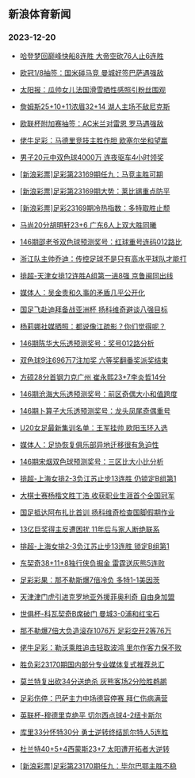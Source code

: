 ## 新浪体育新闻 
### 2023-12-20

+ [哈登梦回巅峰快船8连胜 大帝空砍76人止6连胜](https://sports.sina.com.cn/basketball/nba/2023-12-19/doc-imzypkky2983096.shtml)

+ [欧冠1/8抽签：国米碰马竞 曼城好签巴萨遇强敌](https://sports.sina.com.cn/g/pl/2023-12-19/doc-imzynxvi3068036.shtml)

+ [太阳报：瓜帅女儿法国滑雪晒性感照引粉丝围观](https://sports.sina.com.cn/global/others/2023-12-19/doc-imzypeaz0415962.shtml)

+ [詹姆斯25+10+11浓眉32+14 湖人主场不敌尼克斯](https://sports.sina.com.cn/basketball/nba/2023-12-19/doc-imzypqsz2780150.shtml)

+ [欧联杯附加赛抽签：AC米兰对雷恩 罗马遇强敌](https://sports.sina.com.cn/g/seriea/2023-12-19/doc-imzynxve3182070.shtml)

+ [佬牛足彩：马德里竞技主胜作胆 欧塞尔坐和望赢](https://sports.sina.com.cn/l/2023-12-19/doc-imzypqsv0224278.shtml)

+ [男子20元中双色球4000万 连夜驱车4小时领奖](https://sports.sina.com.cn/l/2023-12-19/doc-imzynxvi3070040.shtml)

+ [[新浪彩票]足彩第23169期任九：马竞主胜可期](https://sports.sina.com.cn/l/2023-12-19/doc-imzynxvi3072018.shtml)

+ [[新浪彩票]足彩第23169期大势：莱比锡重点防平](https://sports.sina.com.cn/l/2023-12-19/doc-imzynxve3183863.shtml)

+ [[新浪彩票]足彩23169期冷热指数：多特取胜止颓](https://sports.sina.com.cn/l/2023-12-19/doc-imzynxve3185645.shtml)

+ [马尚20分胡明轩23+6 广东6人上双大胜同曦](https://sports.sina.com.cn/basketball/cba/2023-12-19/doc-imzyqfqq2624757.shtml)

+ [146期邵老爷双色球预测奖号：红球重号连码012路比](https://sports.sina.com.cn/l/2023-12-19/doc-imzypkkz9768545.shtml)

+ [浙江队主帅乔迪：传控足球不是只有高水平球队才能打](https://sports.sina.com.cn/china/2023-12-19/doc-imzypqsw2906978.shtml)

+ [排超-天津女排12连胜A组第一进8强 京鲁闽同出线](https://sports.sina.com.cn/others/volleyball/2023-12-19/doc-imzyqfqq2626897.shtml)

+ [媒体人：吴金贵和久事的矛盾几乎公开化](https://sports.sina.com.cn/china/j/2023-12-19/doc-imzyqfqv7056311.shtml)

+ [国足飞赴迪拜备战亚洲杯 扬科维奇避谈八强目标](https://sports.sina.com.cn/china/national/2023-12-19/doc-imzypeca3089934.shtml)

+ [杨莉娜社媒晒照：都说像江疏影？你们觉得呢？](https://sports.sina.com.cn/china/womenfootballs/2023-12-19/doc-imzypzhr0046214.shtml)

+ [146期陈华大乐透预测奖号：奖号012路分析](https://sports.sina.com.cn/l/2023-12-19/doc-imzypqsw2897568.shtml)

+ [双色球9注696万7注加奖 六等奖翻番奖派奖结束](https://sports.sina.com.cn/l/2023-12-19/doc-imzyqfqt2504279.shtml)

+ [方硕28分首钢力克广州 崔永熙23+7李炎哲14分](https://sports.sina.com.cn/basketball/cba/2023-12-19/doc-imzyqfqq2627151.shtml)

+ [146期沧海大乐透预测奖号：前区奇偶大小和值跨度](https://sports.sina.com.cn/l/2023-12-19/doc-imzypqsv0226312.shtml)

+ [146期卜算子大乐透预测奖号：龙头凤尾奇偶重号](https://sports.sina.com.cn/l/2023-12-19/doc-imzypqsw2896886.shtml)

+ [U20女足最新集训名单：王军挂帅 欧阳玉环入选](https://sports.sina.com.cn/china/womenfootballs/2023-12-19/doc-imzypzhv2602750.shtml)

+ [媒体人：足协恢复俱乐部异地迁移很有急迫性](https://sports.sina.com.cn/china/j/2023-12-19/doc-imzyqfqq2621857.shtml)

+ [146期宋烟双色球预测奖号：三区比大小比分析](https://sports.sina.com.cn/l/2023-12-19/doc-imzypkky2990559.shtml)

+ [排超-上海女排2-3负江苏止步13连胜 仍锁定B组第1](https://sports.sina.com.cn/others/volleyball/2023-12-19/doc-imzyqmwn2501784.shtml)

+ [大棋士赛杨楷文胜丁浩 收获职业生涯首个全国冠军](https://sports.sina.com.cn/go/2023-12-19/doc-imzypzhs2700153.shtml)

+ [国足抵达阿布扎比首训 扬科维奇检查国脚假期作业](https://sports.sina.com.cn/china/national/2023-12-19/doc-imzypkkz9756425.shtml)

+ [13亿巨奖得主反遭困扰 11年后与家人断绝联系](https://sports.sina.com.cn/l/2023-12-20/doc-imzypzhr0032156.shtml)

+ [排超-上海女排2-3负江苏止步13连胜 锁定B组第1](https://sports.sina.com.cn/others/volleyball/2023-12-19/doc-imzyqmwn2501784.shtml)

+ [东契奇38+11+8独行侠负掘金 雷霆送灰熊5连败](https://sports.sina.com.cn/basketball/nba/2023-12-19/doc-imzypkkz9789123.shtml)

+ [足彩彩果：那不勒斯爆7倍冷负 多特1-1美因茨](https://sports.sina.com.cn/l/2023-12-20/doc-imzyriaa2059092.shtml)

+ [天津津门虎引进克罗地亚外援菲奥利奇 自由身加盟](https://sports.sina.com.cn/china/2023-12-19/doc-imzypeca3095122.shtml)

+ [世俱杯-科瓦契奇B席破门 曼城3-0浦和红宝石](https://sports.sina.com.cn/g/pl/2023-12-20/doc-imzyriaa2072728.shtml)

+ [那不勒爆7倍大负造滚存1076万 足彩空开2等76万](https://sports.sina.com.cn/l/2023-12-20/doc-imzyriaa2059092.shtml)

+ [佬牛足彩：勒沃乘胜追击轻取波鸿 里尔作客力保不败](https://sports.sina.com.cn/l/2023-12-20/doc-imzyrpiz8741476.shtml)

+ [胜负彩23170期国内部分专业媒体复式推荐总汇](https://sports.sina.com.cn/l/2023-12-19/doc-imzypqsz2789930.shtml)

+ [莫兰特复出砍34分送绝杀 灰熊客场2分险胜鹈鹕](https://sports.sina.com.cn/basketball/nba/2023-12-20/doc-imzyrpkc1852080.shtml)

+ [足彩伤停：巴萨主力中场德容停赛 拜仁伤病满营](https://sports.sina.com.cn/l/2023-12-19/doc-imzypzhv2585361.shtml)

+ [英联杯-穆德里克绝平 切尔西点球4-2纽卡斯尔](https://sports.sina.com.cn/g/pl/2023-12-20/doc-imzyriac8851795.shtml)

+ [库里33分怀特30分 勇士逆转终结凯尔特人5连胜](https://sports.sina.com.cn/basketball/nba/2023-12-20/doc-imzyrtsc6309876.shtml)

+ [杜兰特40+5+4西蒙斯23+7 太阳遭开拓者大逆转](https://sports.sina.com.cn/basketball/nba/2023-12-20/doc-imzyrtsc6311763.shtml)

+ [[新浪彩票]足彩第23170期任九：毕尔巴鄂主胜不稳](https://sports.sina.com.cn/l/2023-12-20/doc-imzyriaa2060922.shtml)

